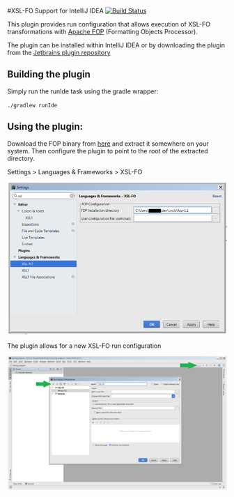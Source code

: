 #XSL-FO Support for IntelliJ IDEA [![Build Status](https://travis-ci.org/dmitry-cherkas/intellij-xslfo-support.svg?branch=master)](https://travis-ci.org/dmitry-cherkas/intellij-xslfo-support)

This plugin provides run configuration that allows execution of XSL-FO transformations with [Apache FOP](https://xmlgraphics.apache.org/fop/) (Formatting Objects Processor).

The plugin can be installed within IntelliJ IDEA or by downloading the plugin from the [Jetbrains plugin repository](https://plugins.jetbrains.com/plugin/7736-xsl-fo-support-for-intellij-idea)

## Building the plugin

Simply run the runIde task using the gradle wrapper:

`./gradlew runIde`

## Using the plugin:

Download the FOP binary from [here](http://mirrors.ukfast.co.uk/sites/ftp.apache.org/xmlgraphics/fop/binaries/) and extract it somewhere on your system. Then configure the plugin to point to the root of the extracted directory.

Settings > Languages & Frameworks > XSL-FO

![XSL-FO Settings](screenshots/xsl-fo-settings.png)

The plugin allows for a new XSL-FO run configuration

![XSL-FO Settings](screenshots/xsl-fo-runconfig.png)
